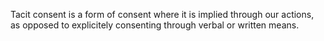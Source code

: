 Tacit consent is a form of consent where it is implied through our actions, as opposed to explicitely consenting through verbal or written means. 
